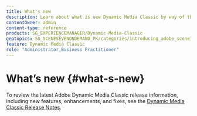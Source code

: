 ```yaml
---
title: What's new
description: Learn about what is new Dynamic Media Classic by way of the current release notes.
contentOwner: admin
content-type: reference
products: SG_EXPERIENCEMANAGER/Dynamic-Media-Classic
geptopics: SG_SCENESEVENONDEMAND_PK/categories/introducing_adobe_scene7
feature: Dynamic Media Classic
role: "Administrator,Business Practitioner"
---
```


# What’s new {#what-s-new}

To review the latest Adobe Dynamic Media Classic release information, including new features, enhancements, and fixes, see the [Dynamic Media Classic Release Notes](https://experienceleague.adobe.com/docs/dynamic-media-developer-resources/release-notes/s7rn2017.html).
